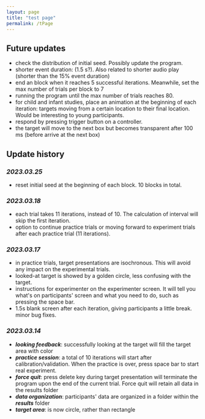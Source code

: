 ```yaml
---
layout: page
title: "test page"
permalink: /tPage
---
```


## Future updates
* check the distribution of initial seed. Possibly update the program.
* shorter event duration: (1.5 s?). Also related to shorter audio play (shorter than the 15% event duration)
* end an block when it reaches 5 successful iterations. Meanwhile, set the max number of trials per block to 7
* running the program until the max number of trials reaches 80.
* for child and infant studies, place an animation at the beginning of each iteration: targets moving from a certain location to their final location. Would be interesting to young participants.
* respond by pressing trigger button on a controller.
* the target will move to the next box but becomes transparent after 100 ms (before arrive at the next box)

## Update history
### *2023.03.25*
- reset initial seed at the beginning of each block. 10 blocks in total.

### *2023.03.18*
 - each trial takes 11 iterations, instead of 10. The calculation of interval will skip the first iteration.
 - option to continue practice trials or moving forward to experiment trials after each practice trial (11 iterations).


### *2023.03.17*
 - in practice trials, target presentations are isochronous. This will avoid any impact on the experimental trials.
 - looked-at target is showed by a golden circle, less confusing with the target.
 - instructions for experimenter on the experimenter screen. It will tell you what's on participants' screen and what you need to do, such as pressing the space bar.
 - 1.5s blank screen after each iteration, giving participants a little break.
minor bug fixes.

### *2023.03.14*
 - ***looking feedback***: successfully looking at the target will fill the target area with color
 - ***practice session***: a total of 10 iterations will start after calibration/validation. When the practice is over, press space bar to start real experiment.
 - ***force quit***: press delete key during target presentation will terminate the program upon the end of the current trial. Force quit will retain all data in the results folder
 - ***data organization***: participants' data are organized in a folder within the ***results*** folder
 - ***target area***: is now circle, rather than rectangle

